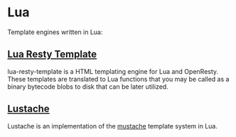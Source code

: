 # Lua
Template engines written in Lua:

## [Lua Resty Template](https://github.com/bungle/lua-resty-template)
lua-resty-template is a HTML templating engine for Lua and OpenResty. These templates are translated to Lua functions that you may be called as a binary bytecode blobs to disk that can be later utilized.

## [Lustache](https://github.com/Olivine-Labs/lustache)
Lustache is an implementation of the [mustache](https://mustache.github.io/) template system in Lua.
